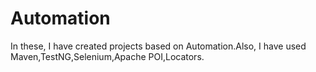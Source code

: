 # Automation
In these, I have created projects based on Automation.Also, I have used Maven,TestNG,Selenium,Apache POI,Locators.
